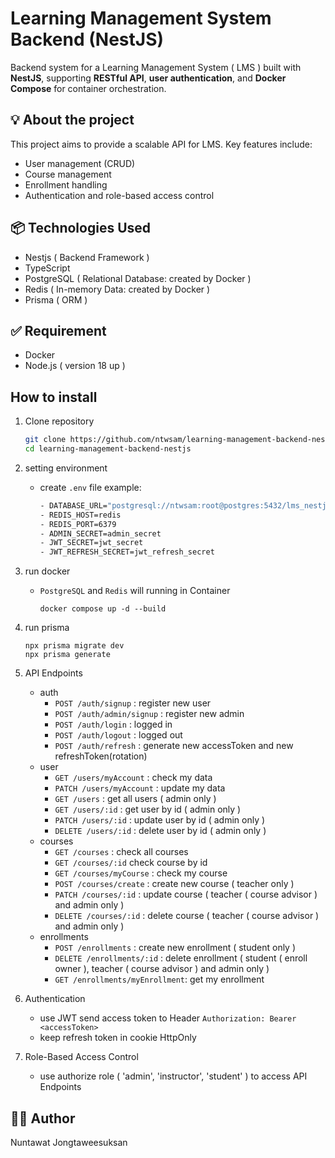 # Learning Management System Backend (NestJS)

Backend system for a Learning Management System ( LMS ) built with **NestJS**, supporting **RESTful API**, **user authentication**, and **Docker Compose** for container orchestration.

## 💡 About the project

This project aims to provide a scalable API for LMS. Key features include:

- User management (CRUD)
- Course management
- Enrollment handling
- Authentication and role-based access control

## 📦 Technologies Used
- Nestjs ( Backend Framework )
- TypeScript
- PostgreSQL ( Relational Database: created by Docker )
- Redis ( In-memory Data: created by Docker )
- Prisma ( ORM )

## ✅ Requirement
- Docker
- Node.js ( version 18 up )

## How to install
1. Clone repository
   ```bash
   git clone https://github.com/ntwsam/learning-management-backend-nestjs.git
   cd learning-management-backend-nestjs
   ```
2. setting environment
   - create `.env` file 
      example:
     
       ```bash
       - DATABASE_URL="postgresql://ntwsam:root@postgres:5432/lms_nestjs?schema=public"
       - REDIS_HOST=redis
       - REDIS_PORT=6379
       - ADMIN_SECRET=admin_secret
       - JWT_SECRET=jwt_secret
       - JWT_REFRESH_SECRET=jwt_refresh_secret
       ```
3. run docker
   - `PostgreSQL` and `Redis` will running in Container
     
     ```
     docker compose up -d --build
     ```
5. run prisma
   
   ```
   npx prisma migrate dev
   npx prisma generate
   ```
6. API Endpoints
   - auth
     - `POST /auth/signup` : register new user
     - `POST /auth/admin/signup` : register new admin
     - `POST /auth/login` : logged in
     - `POST /auth/logout` : logged out
     - `POST /auth/refresh` : generate new accessToken and new refreshToken(rotation)
   - user
     - `GET /users/myAccount` : check my data
     - `PATCH /users/myAccount` : update my data
     - `GET /users` : get all users ( admin only )
     - `GET /users/:id` : get user by id ( admin only )
     - `PATCH /users/:id` : update user by id ( admin only )
     - `DELETE /users/:id` : delete user by id ( admin only )
   - courses
     - `GET /courses` : check all courses
     - `GET /courses/:id` check course by id
     - `GET /courses/myCourse` : check my course
     - `POST /courses/create` : create new course ( teacher only )
     - `PATCH /courses/:id` : update course ( teacher ( course advisor ) and admin only )
     - `DELETE /courses/:id` : delete course ( teacher ( course advisor ) and admin only )
   - enrollments
     - `POST /enrollments` : create new enrollment ( student only )
     - `DELETE /enrollments/:id` : delete enrollment ( student ( enroll owner ), teacher ( course advisor ) and admin only )
     - `GET /enrollments/myEnrollment`: get my enrollment
7. Authentication
   - use JWT send access token to Header `Authorization: Bearer <accessToken>`
   - keep refresh token in cookie HttpOnly
8. Role-Based Access Control
   - use authorize role ( 'admin', 'instructor', 'student' ) to access API Endpoints
## 🧑‍💻 Author
  Nuntawat Jongtaweesuksan
   
